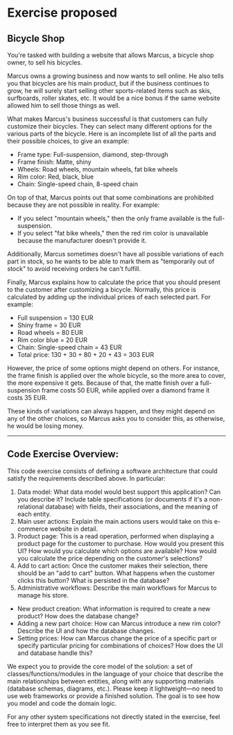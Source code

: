 # Exercise proposed

## Bicycle Shop

You're tasked with building a website that allows Marcus, a bicycle shop owner, to sell his bicycles.

Marcus owns a growing business and now wants to sell online. He also tells you that bicycles are his main product, but if the business continues to grow, he will surely start selling other sports-related items such as skis, surfboards, roller skates, etc. It would be a nice bonus if the same website allowed him to sell those things as well.

What makes Marcus's business successful is that customers can fully customize their bicycles. They can select many different options for the various parts of the bicycle. Here is an incomplete list of all the parts and their possible choices, to give an example:

* Frame type: Full-suspension, diamond, step-through
* Frame finish: Matte, shiny
* Wheels: Road wheels, mountain wheels, fat bike wheels
* Rim color: Red, black, blue
* Chain: Single-speed chain, 8-speed chain


On top of that, Marcus points out that some combinations are prohibited because they are not possible in reality. For example:

* If you select "mountain wheels," then the only frame available is the full-suspension.
* If you select "fat bike wheels," then the red rim color is unavailable because the manufacturer doesn't provide it.


Additionally, Marcus sometimes doesn't have all possible variations of each part in stock, so he wants to be able to mark them as "temporarily out of stock" to avoid receiving orders he can't fulfill.

Finally, Marcus explains how to calculate the price that you should present to the customer after customizing a bicycle. Normally, this price is calculated by adding up the individual prices of each selected part. For example:

* Full suspension = 130 EUR
* Shiny frame = 30 EUR
* Road wheels = 80 EUR
* Rim color blue = 20 EUR
* Chain: Single-speed chain = 43 EUR
* Total price: 130 + 30 + 80 + 20 + 43 = 303 EUR

However, the price of some options might depend on others. For instance, the frame finish is applied over the whole bicycle, so the more area to cover, the more expensive it gets. Because of that, the matte finish over a full-suspension frame costs 50 EUR, while applied over a diamond frame it costs 35 EUR.

These kinds of variations can always happen, and they might depend on any of the other choices, so Marcus asks you to consider this, as otherwise, he would be losing money.

---

## Code Exercise Overview:

This code exercise consists of defining a software architecture that could satisfy the requirements described above. In particular:

1. Data model: What data model would best support this application? Can you describe it? Include table specifications (or documents if it's a non-relational database) with fields, their associations, and the meaning of each entity.
2. Main user actions: Explain the main actions users would take on this e-commerce website in detail.
3. Product page: This is a read operation, performed when displaying a product page for the customer to purchase. How would you present this UI? How would you calculate which options are available? How would you calculate the price depending on the customer's selections?
4. Add to cart action: Once the customer makes their selection, there should be an "add to cart" button. What happens when the customer clicks this button? What is persisted in the database?
5. Administrative workflows: Describe the main workflows for Marcus to manage his store.
* New product creation: What information is required to create a new product? How does the database change? 
* Adding a new part choice: How can Marcus introduce a new rim color? Describe the UI and how the database changes. 
* Setting prices: How can Marcus change the price of a specific part or specify particular pricing for combinations of choices? How does the UI and database handle this?

We expect you to provide the core model of the solution: a set of classes/functions/modules in the language of your choice that describe the main relationships between entities, along with any supporting materials (database schemas, diagrams, etc.). Please keep it lightweight—no need to use web frameworks or provide a finished solution. The goal is to see how you model and code the domain logic.

For any other system specifications not directly stated in the exercise, feel free to interpret them as you see fit.